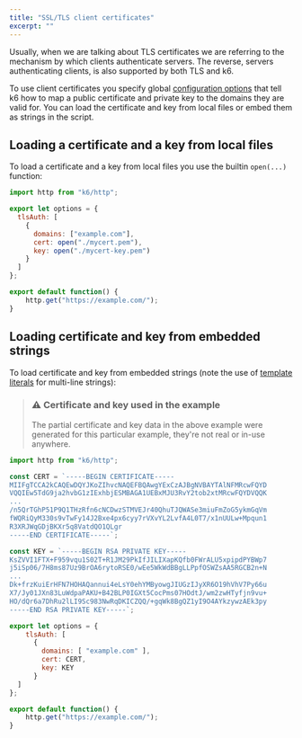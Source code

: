 ```yaml
---
title: "SSL/TLS client certificates"
excerpt: ""
---
```


Usually, when we are talking about TLS certificates we are referring to the mechanism by which
clients authenticate servers. The reverse, servers authenticating clients, is also supported by
both TLS and k6.

To use client certificates you specify global [configuration options](/using-k6/options) that
tell k6 how to map a public certificate and private key to the domains they are valid for. You can
load the certificate and key from local files or embed them as strings in the script.

## Loading a certificate and a key from local files

To load a certificate and a key from local files you use the builtin `open(...)` function:


<div class="code-group" data-props='{"labels": ["TLS client certificates from local certificate and key files"], "lineNumbers": [true]}'>

```javascript
import http from "k6/http";

export let options = {
  tlsAuth: [
    {
      domains: ["example.com"],
      cert: open("./mycert.pem"),
      key: open("./mycert-key.pem")
    }
  ]
};

export default function() {
    http.get("https://example.com/");
}
```

</div>


## Loading certificate and key from embedded strings

To load certificate and key from embedded strings (note the use of
[template literals](https://developer.mozilla.org/en-US/Web/JavaScript/Reference/Template_literals)
for multi-line strings):

> ### ⚠️ Certificate and key used in the example
>
> The partial certificate and key data in the above example were generated for this particular example, they're not real or in-use anywhere.

<div class="code-group" data-props='{"labels": ["TLS client certificates from local certificate and key files"], "lineNumbers": [true]}'>

```javascript
import http from "k6/http";

const CERT = `-----BEGIN CERTIFICATE-----
MIIFgTCCA2kCAQEwDQYJKoZIhvcNAQEFBQAwgYExCzAJBgNVBAYTAlNFMRcwFQYD
VQQIEw5TdG9ja2hvbG1zIExhbjESMBAGA1UEBxMJU3RvY2tob2xtMRcwFQYDVQQK
...
/n5QrTGhP51P9Q1THzRfn6cNCDwzSTMVEJr40QhuTJQWASe3miuFmZoG5ykmGqVm
fWQRiQyM330s9vTwFy14J2Bxe4px6cyy7rVXvYL2LvfA4L0T7/x1nUULw+Mpqun1
R3XRJWqGDjBKXr5q8VatdQO1QLgr
-----END CERTIFICATE-----`;

const KEY = `-----BEGIN RSA PRIVATE KEY-----
KsZVVI1FTX+F959vqu1S02T+R1JM29PkIfJILIXapKQfb0FWrALU5xpipdPYBWp7
j5iSp06/7H8ms87Uz9BrOA6rytoRSE0/wEe5WkWdBBgLLPpfOSWZsAA5RGCB2n+N
...
Dk+frzKuiErHFN7HOHAQannui4eLsY0ehYMByowgJIUGzIJyXR6O19hVhV7Py66u
X7/Jy01JXn83LuWdpaPAKU+B42BLP0IGXt5CocPms07HOdtJ/wm2zwHTyfjn9vu+
HO/dQr6a7DhRu2lLI9Sc983NwRqDKICZQQ/+gqWk8BgQZ1yI9O4AYkzywzAEk3py
-----END RSA PRIVATE KEY-----`;

export let options = {
    tlsAuth: [
      {
        domains: [ "example.com" ],
        cert: CERT,
        key: KEY
      }
  ]
};

export default function() {
    http.get("https://example.com/");
}

```

</div>
